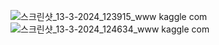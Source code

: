 ![스크린샷_13-3-2024_123915_www kaggle com](https://github.com/jyjnote/Mini_project/assets/144209498/ec45daf3-6b10-40a4-a8f0-9d93adc2458f)
![스크린샷_13-3-2024_124634_www kaggle com](https://github.com/jyjnote/Mini_project/assets/144209498/fbe9d0d7-71d2-4dc9-9d90-eca014ea0fc3)

